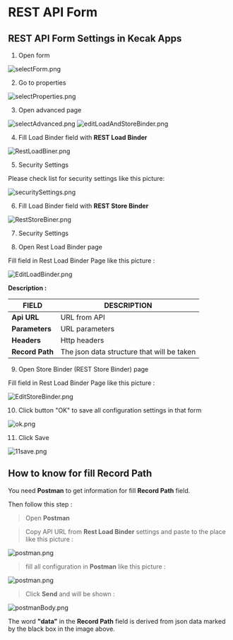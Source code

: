 # REST API Form

## REST API Form Settings in Kecak Apps

1. Open form

<img src="https://raw.githubusercontent.com/kinnara-digital-studio/kecak-workflow/master/docs/assets/1selectForm.png" alt="selectForm.png" />


2. Go to properties

<img src="https://raw.githubusercontent.com/kinnara-digital-studio/kecak-workflow/master/docs/assets/2selectProperties.png" alt="selectProperties.png" />


3. Open advanced page

<img src="https://raw.githubusercontent.com/kinnara-digital-studio/kecak-workflow/master/docs/assets/3selectAdvanced.png" alt="selectAdvanced.png" />

<img src="https://raw.githubusercontent.com/kinnara-digital-studio/kecak-workflow/master/docs/assets/4editLoadAndStoreBinder.png" alt="editLoadAndStoreBinder.png" />


4. Fill Load Binder field with **REST Load Binder**

<img src="https://raw.githubusercontent.com/kinnara-digital-studio/kecak-workflow/master/docs/assets/5RestLoadBiner.png" alt="RestLoadBiner.png" />

5. Security Settings

Please check list for security settings like this picture:

<img src="https://raw.githubusercontent.com/kinnara-digital-studio/kecak-workflow/master/docs/assets/securitySettings.png" alt="securitySettings.png" />


6. Fill Load Binder field with **REST Store Binder**

<img src="https://raw.githubusercontent.com/kinnara-digital-studio/kecak-workflow/master/docs/assets/6RestStoreBiner.png" alt="RestStoreBiner.png" />


7. Security Settings




8. Open Rest Load Binder page

Fill field in Rest Load Binder Page like this picture :

<img src="https://raw.githubusercontent.com/kinnara-digital-studio/kecak-workflow/master/docs/assets/10EditLoadBinder.png" alt="EditLoadBinder.png" />

**Description :**

|   FIELD              |               DESCRIPTION                 |
|----------------------|-------------------------------------------|
|**Api URL**           |                URL from API               |
|**Parameters**        |               URL parameters              |
|**Headers**           |                Http headers               |
|**Record Path**       |The json data structure that will be taken |

9. Open Store Binder (REST Store Binder) page

Fill field in Rest Load Binder Page like this picture :

<img src="https://raw.githubusercontent.com/kinnara-digital-studio/kecak-workflow/master/docs/assets/8EditStoreBinder.png" alt="EditStoreBinder.png" />



10. Click button "OK" to save all configuration settings in that form

<img src="https://raw.githubusercontent.com/kinnara-digital-studio/kecak-workflow/master/docs/assets/ok.png" alt="ok.png" />


11. Click Save

<img src="https://raw.githubusercontent.com/kinnara-digital-studio/kecak-workflow/master/docs/assets/11save.png" alt="11save.png" />


## How to know for fill **Record Path**

You need **Postman** to get information for fill **Record Path** field.

Then follow this step :
 > Open **Postman**
 
 > Copy API URL from **Rest Load Binder** settings and paste to the place like this picture :
 
 <img src="https://raw.githubusercontent.com/kinnara-digital-studio/kecak-workflow/master/docs/assets/postman1.png" alt="postman.png" />

 
 > fill all configuration in **Postman** like this picture :
 
  <img src="https://raw.githubusercontent.com/kinnara-digital-studio/kecak-workflow/master/docs/assets/postman2.png" alt="postman.png" />
 
 
 > Click **Send** and will be shown :
 
<img src="https://raw.githubusercontent.com/kinnara-digital-studio/kecak-workflow/master/docs/assets/postmanBody.png" alt="postmanBody.png" />

The word **"data"** in the **Record Path** field is derived from json data marked by the black box in the image above.
